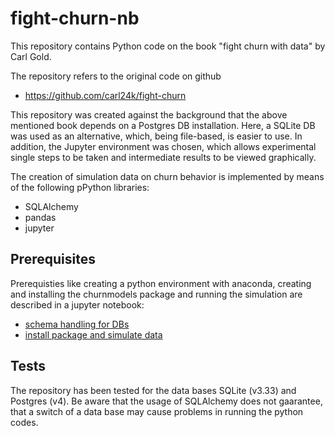 # fight-churn-nb

This repository contains Python code on the book
"fight churn with data" by Carl Gold. 

The repository refers to the original code on github
* https://github.com/carl24k/fight-churn

This repository was created against the background that the 
above mentioned book depends on a Postgres DB installation. 
Here, a SQLite DB was used as an alternative, which, 
being file-based, is easier to use. 
In addition, the Jupyter environment was chosen, 
which allows experimental single steps to be taken 
and intermediate results to be viewed graphically.

The creation of simulation data on churn behavior 
is implemented by means of the following pPython libraries:
* SQLAlchemy
* pandas
* jupyter

## Prerequisites
Prerequisties like creating a python environment with anaconda, 
creating and installing the churnmodels package
and running the simulation are described in a jupyter notebook:
* [schema handling for DBs](listings/chap01/jup_chap01_regarding-db-schemas.ipynb)
* [install package and simulate data](listings/chap01/jup_chap01_simulation.ipynb)

## Tests
The repository has been tested for the data bases SQLite (v3.33) and Postgres (v4).
Be aware that the usage of SQLAlchemy does not gaarantee, that a switch of a data base 
may cause problems in running the python codes.









